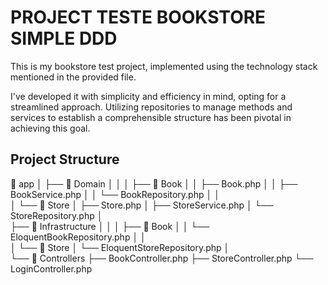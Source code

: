 # PROJECT TESTE BOOKSTORE SIMPLE DDD

This is my bookstore test project, implemented using the technology stack mentioned in the provided file.

I've developed it with simplicity and efficiency in mind, opting for a streamlined approach. Utilizing repositories to manage methods and services to establish a comprehensible structure has been pivotal in achieving this goal.

## Project Structure

📁 app
│
├── 📁 Domain
│   │
│   ├── 📁 Book
│   │   ├── Book.php
│   │   ├── BookService.php
│   │   └── BookRepository.php
│   │   
│   └── 📁 Store
│       ├── Store.php
│       ├── StoreService.php
│       └── StoreRepository.php
│   
├── 📁 Infrastructure
│   │
│   ├── 📁 Book
│   │   └── EloquentBookRepository.php
│   │    
│   └── 📁 Store
│       └── EloquentStoreRepository.php
│   
└── 📁 Controllers
    ├── BookController.php
    ├── StoreController.php
    └── LoginController.php

